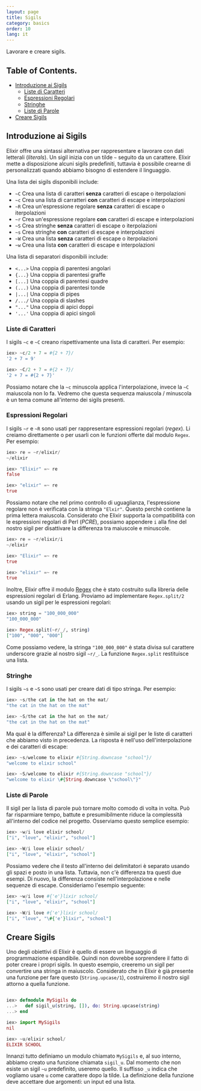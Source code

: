 ```yaml
---
layout: page
title: Sigils
category: basics
order: 10
lang: it
---
```


Lavorare e creare sigils.

## Table of Contents.

- [Introduzione ai Sigils](#introduzione-ai-sigils)
  - [Liste di Caratteri](#liste-di-caratteri)
  - [Espressioni Regolari](#espressioni-regolari)
  - [Stringhe](#stringhe)
  - [Liste di Parole](#liste-di-parole)
- [Creare Sigils](#creare-sigils)

## Introduzione ai Sigils

Elixir offre una sintassi alternativa per rappresentare e lavorare con dati letterali (_literals_). Un sigil inizia con un tilde `~` seguito da un carattere. Elixir mette a disposizione alcuni sigils predefiniti, tuttavia è possibile crearne di personalizzati quando abbiamo bisogno di estendere il linguaggio.

Una lista dei sigils disponibili include:

  - `~C` Crea una lista di caratteri **senza** caratteri di escape o iterpolazioni
  - `~c` Crea una lista di carratteri **con** caratteri di escape e interpolazioni
  - `~R` Crea un'espressione regolare **senza** caratteri di escape o iterpolazioni
  - `~r` Crea un'espressione regolare **con** caratteri di escape e interpolazioni
  - `~S` Crea stringhe **senza** caratteri di escape o iterpolazioni
  - `~s` Crea stringhe **con** caratteri di escape e interpolazioni
  - `~W` Crea una lista **senza** caratteri di escape o iterpolazioni
  - `~w` Crea una lista **con** caratteri di escape e interpolazioni

Una lista di separatori disponibili include:

  - `<...>` Una coppia di parentesi angolari
  - `{...}` Una coppia di parentesi graffe
  - `[...]` Una coppia di parentesi quadre
  - `(...)` Una coppia di parentesi tonde
  - `|...|` Una coppia di pipes
  - `/.../` Una coppia di slashes
  - `"..."` Una coppia di apici doppi
  - `'...'` Una coppia di apici singoli

### Liste di Caratteri

I sigils `~c` e `~C` creano rispettivamente una lista di caratteri. Per esempio:

```elixir
iex> ~c/2 + 7 = #{2 + 7}/
'2 + 7 = 9'

iex> ~C/2 + 7 = #{2 + 7}/
'2 + 7 = #{2 + 7}'
```

Possiamo notare che la `~c` minuscola applica l'interpolazione, invece la `~C` maiuscola non lo fa. Vedremo che questa sequenza maiuscola / minuscola è un tema comune all'interno dei sigils presenti.

### Espressioni Regolari

I sigils `~r` e `~R` sono usati per rappresentare espressioni regolari (_regex_). Li creiamo direttamente o per usarli con le funzioni offerte dal modulo `Regex`. Per esempio:

```elixir
iex> re = ~r/elixir/
~/elixir

iex> "Elixir" =~ re
false

iex> "elixir" =~ re
true
```

Possiamo notare che nel primo controllo di uguaglianza, l'espressione regolare non è verificata con la stringa `"Elxir"`. Questo perchè contiene la prima lettera maiuscola. Considerato che Elixir supporta la compatibilità con le espressioni regolari di Perl (_PCRE_), possiamo appendere `i` alla fine del nostro sigil per disattivare la differenza tra maiuscole e minuscole.

```elixir
iex> re = ~r/elixir/i
~/elixir

iex> "Elixir" =~ re
true

iex> "elixir" =~ re
true
```

Inoltre, Elixir offre il modulo [Regex](http://elixir-lang.org/docs/stable/elixir/Regex.html) che è stato costruito sulla libreria delle espressioni regolari di Erlang. Proviamo ad implementare `Regex.split/2` usando un sigil per le espressioni regolari:

```elixir
iex> string = "100_000_000"
"100_000_000"

iex> Regex.split(~r/_/, string)
["100", "000", "000"]
```

Come possiamo vedere, la stringa `"100_000_000"` è stata divisa sul carattere underscore grazie al nostro sigil `~r/_`. La funzione `Regex.split` restituisce una lista.

### Stringhe

I sigils `~s` e `~S` sono usati per creare dati di tipo stringa. Per esempio:

```elixir
iex> ~s/the cat in the hat on the mat/
"the cat in the hat on the mat"

iex> ~S/the cat in the hat on the mat/
"the cat in the hat on the mat"
```

Ma qual è la differenza? La differenza è simile ai sigil per le liste di caratteri che abbiamo visto in precedenza. La risposta è nell'uso dell'interpolazione e dei caratteri di escape:

```elixir
iex> ~s/welcome to elixir #{String.downcase "school"}/
"welcome to elixir school"

iex> ~S/welcome to elixir #{String.downcase "school"}/
"welcome to elixir \#{String.downcase \"school\"}"
```

### Liste di Parole

Il sigil per la lista di parole può tornare molto comodo di volta in volta. Può far risparmiare tempo, battute e presumibilmente riduce la complessità all'interno del codice nel progetto. Osserviamo questo semplice esempio:

```elixir
iex> ~w/i love elixir school/
["i", "love", "elixir", "school"]

iex> ~W/i love elixir school/
["i", "love", "elixir", "school"]
```

Possiamo vedere che il testo all'interno dei delimitatori è separato usando gli spazi e posto in una lista. Tuttavia, non c'è differenza tra questi due esempi. Di nuovo, la differenza consiste nell'interpolazione e nelle sequenze di escape. Consideriamo l'esempio seguente:

```elixir
iex> ~w/i love #{'e'}lixir school/
["i", "love", "elixir", "school"]

iex> ~W/i love #{'e'}lixir school/
["i", "love", "\#{'e'}lixir", "school"]
```

## Creare Sigils

Uno degli obiettivi di Elixir è quello di essere un linguaggio di programmazione espandibile. Quindi non dovrebbe sorprendere il fatto di poter creare i propri sigils. In questo esempio, creeremo un sigil per convertire una stringa in maiuscolo. Considerato che in Elixir è già presente una funzione per fare questo (`String.upcase/1`), costruiremo il nostro sigil attorno a quella funzione.

```elixir

iex> defmodule MySigils do
...>   def sigil_u(string, []), do: String.upcase(string)
...> end

iex> import MySigils
nil

iex> ~u/elixir school/
ELIXIR SCHOOL
```

Innanzi tutto definiamo un modulo chiamato `MySigils` e, al suo interno, abbiamo creato una funzione chiamata `sigil_u`. Dal momento che non esiste un sigil `~u` predefinito, useremo quello. Il suffisso `_u` indica che vogliamo usare `u` come carattere dopo la tilde. La definizione della funzione deve accettare due argomenti: un input ed una lista.
